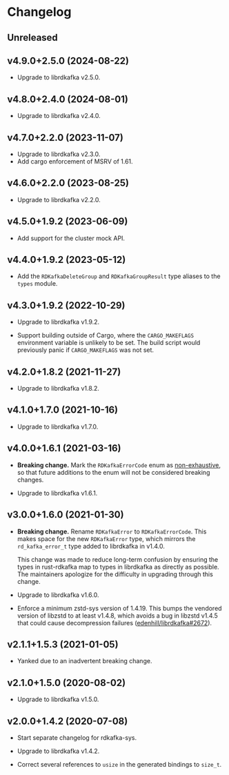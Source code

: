 # Changelog

## Unreleased

## v4.9.0+2.5.0 (2024-08-22)

* Upgrade to librdkafka v2.5.0.

## v4.8.0+2.4.0 (2024-08-01)

* Upgrade to librdkafka v2.4.0.

## v4.7.0+2.2.0 (2023-11-07)

* Upgrade to librdkafka v2.3.0.
* Add cargo enforcement of MSRV of 1.61.

## v4.6.0+2.2.0 (2023-08-25)

* Upgrade to librdkafka v2.2.0.

## v4.5.0+1.9.2 (2023-06-09)

* Add support for the cluster mock API.

## v4.4.0+1.9.2 (2023-05-12)

* Add the `RDKafkaDeleteGroup` and `RDKafkaGroupResult` type aliases to the
  `types` module.

## v4.3.0+1.9.2 (2022-10-29)

* Upgrade to librdkafka v1.9.2.

* Support building outside of Cargo, where the `CARGO_MAKEFLAGS` environment
  variable is unlikely to be set. The build script would previously panic if
  `CARGO_MAKEFLAGS` was not set.

## v4.2.0+1.8.2 (2021-11-27)

* Upgrade to librdkafka v1.8.2.

## v4.1.0+1.7.0 (2021-10-16)

* Upgrade to librdkafka v1.7.0.

## v4.0.0+1.6.1 (2021-03-16)

* **Breaking change.** Mark the `RDKafkaErrorCode` enum as [non-exhaustive], so
  that future additions to the enum will not be considered breaking changes.

* Upgrade to librdkafka v1.6.1.

## v3.0.0+1.6.0 (2021-01-30)

* **Breaking change.** Rename `RDKafkaError` to `RDKafkaErrorCode`. This makes
  space for the new `RDKafkaError` type, which mirrors the `rd_kafka_error_t`
  type added to librdkafka in v1.4.0.

  This change was made to reduce long-term confusion by ensuring the types in
  rust-rdkafka map to types in librdkafka as directly as possible. The
  maintainers apologize for the difficulty in upgrading through this change.

* Upgrade to librdkafka v1.6.0.

* Enforce a minimum zstd-sys version of 1.4.19. This bumps the vendored version
  of libzstd to at least v1.4.8, which avoids a bug in libzstd v1.4.5 that could
  cause decompression failures ([edenhill/librdkafka#2672]).

## v2.1.1+1.5.3 (2021-01-05)

* Yanked due to an inadvertent breaking change.

## v2.1.0+1.5.0 (2020-08-02)

* Upgrade to librdkafka v1.5.0.

## v2.0.0+1.4.2 (2020-07-08)

* Start separate changelog for rdkafka-sys.

* Upgrade to librdkafka v1.4.2.

* Correct several references to `usize` in the generated bindings to `size_t`.

[edenhill/librdkafka#2672]: https://github.com/edenhill/librdkafka/issues/2672
[edenhill/librdkafka#3249]: https://github.com/edenhill/librdkafka/issues/3249
[non-exhaustive]: https://doc.rust-lang.org/reference/attributes/type_system.html#the-non_exhaustive-attribute
